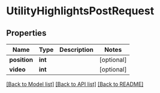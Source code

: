 # UtilityHighlightsPostRequest

## Properties
Name | Type | Description | Notes
------------ | ------------- | ------------- | -------------
**position** | **int** |  | [optional] 
**video** | **int** |  | [optional] 

[[Back to Model list]](../README.md#documentation-for-models) [[Back to API list]](../README.md#documentation-for-api-endpoints) [[Back to README]](../README.md)

